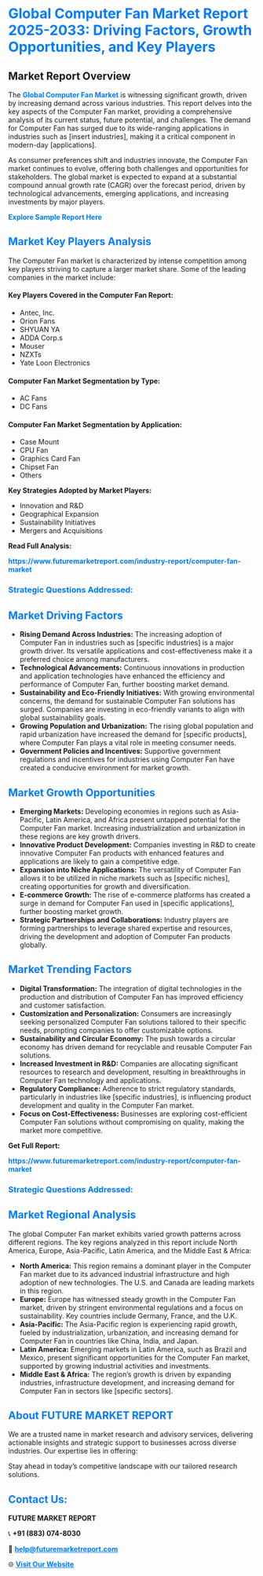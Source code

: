 <h1 style="color: #007BFF;">Global Computer Fan Market Report 2025-2033: Driving Factors, Growth Opportunities, and Key Players</h1>

<section id="overview">
<h2>Market Report Overview</h2>
<p>The <a href="https://www.futuremarketreport.com/industry-report/computer-fan-market" style="color: #007BFF; text-decoration: none;"><strong>Global Computer Fan Market</strong></a> is witnessing significant growth, driven by increasing demand across various industries. This report delves into the key aspects of the Computer Fan market, providing a comprehensive analysis of its current status, future potential, and challenges. The demand for Computer Fan has surged due to its wide-ranging applications in industries such as [insert industries], making it a critical component in modern-day [applications].</p>
<p>As consumer preferences shift and industries innovate, the Computer Fan market continues to evolve, offering both challenges and opportunities for stakeholders. The global market is expected to expand at a substantial compound annual growth rate (CAGR) over the forecast period, driven by technological advancements, emerging applications, and increasing investments by major players.</p>
</section>

<section id="overview">
<p><a href="https://www.futuremarketreport.com/request-sample/reportId=90073" style="color: #007BFF; text-decoration: none;"><strong>Explore Sample Report Here</strong></a></p>
</section>

<section id="key-players">
<h2 style="color: #007BFF;">Market Key Players Analysis</h2>
<p>The Computer Fan market is characterized by intense competition among key players striving to capture a larger market share. Some of the leading companies in the market include:</p>
<h4>Key Players Covered in the Computer Fan Report:</h4>
<ul><li>Antec, Inc.</li><li>Orion Fans</li><li>SHYUAN YA</li><li>ADDA Corp.s</li><li>Mouser</li><li>NZXTs</li><li>Yate Loon Electronics</li></ul>
<h4>Computer Fan Market Segmentation by Type:</h4>
<ul><li>AC Fans</li><li>DC Fans</li></ul>

<h4>Computer Fan Market Segmentation by Application:</h4>
<ul><li>Case Mount</li><li>CPU Fan</li><li>Graphics Card Fan</li><li>Chipset Fan</li><li>Others</li></ul>
<p><strong>Key Strategies Adopted by Market Players:</strong></p>
<ul>
<li>Innovation and R&D</li>
<li>Geographical Expansion</li>
<li>Sustainability Initiatives</li>
<li>Mergers and Acquisitions</li>
</ul>
</section>

<section>
<p><strong>Read Full Analysis: </strong></p><a href="https://www.futuremarketreport.com/industry-report/computer-fan-market" style="color: #007BFF; text-decoration: none;"><strong>https://www.futuremarketreport.com/industry-report/computer-fan-market</strong></a>
<h3 style="color: #007BFF;">Strategic Questions Addressed:</h3>
</section>

<section id="driving-factors">
<h2 style="color: #007BFF;">Market Driving Factors</h2>
<ul>
<li><strong>Rising Demand Across Industries:</strong> The increasing adoption of Computer Fan in industries such as [specific industries] is a major growth driver. Its versatile applications and cost-effectiveness make it a preferred choice among manufacturers.</li>
<li><strong>Technological Advancements:</strong> Continuous innovations in production and application technologies have enhanced the efficiency and performance of Computer Fan, further boosting market demand.</li>
<li><strong>Sustainability and Eco-Friendly Initiatives:</strong> With growing environmental concerns, the demand for sustainable Computer Fan solutions has surged. Companies are investing in eco-friendly variants to align with global sustainability goals.</li>
<li><strong>Growing Population and Urbanization:</strong> The rising global population and rapid urbanization have increased the demand for [specific products], where Computer Fan plays a vital role in meeting consumer needs.</li>
<li><strong>Government Policies and Incentives:</strong> Supportive government regulations and incentives for industries using Computer Fan have created a conducive environment for market growth.</li>
</ul>
</section>

<section id="growth-opportunities">
<h2 style="color: #007BFF;">Market Growth Opportunities</h2>
<ul>
<li><strong>Emerging Markets:</strong> Developing economies in regions such as Asia-Pacific, Latin America, and Africa present untapped potential for the Computer Fan market. Increasing industrialization and urbanization in these regions are key growth drivers.</li>
<li><strong>Innovative Product Development:</strong> Companies investing in R&D to create innovative Computer Fan products with enhanced features and applications are likely to gain a competitive edge.</li>
<li><strong>Expansion into Niche Applications:</strong> The versatility of Computer Fan allows it to be utilized in niche markets such as [specific niches], creating opportunities for growth and diversification.</li>
<li><strong>E-commerce Growth:</strong> The rise of e-commerce platforms has created a surge in demand for Computer Fan used in [specific applications], further boosting market growth.</li>
<li><strong>Strategic Partnerships and Collaborations:</strong> Industry players are forming partnerships to leverage shared expertise and resources, driving the development and adoption of Computer Fan products globally.</li>
</ul>
</section>

<section id="trending-factors">
<h2 style="color: #007BFF;">Market Trending Factors</h2>
<ul>
<li><strong>Digital Transformation:</strong> The integration of digital technologies in the production and distribution of Computer Fan has improved efficiency and customer satisfaction.</li>
<li><strong>Customization and Personalization:</strong> Consumers are increasingly seeking personalized Computer Fan solutions tailored to their specific needs, prompting companies to offer customizable options.</li>
<li><strong>Sustainability and Circular Economy:</strong> The push towards a circular economy has driven demand for recyclable and reusable Computer Fan solutions.</li>
<li><strong>Increased Investment in R&D:</strong> Companies are allocating significant resources to research and development, resulting in breakthroughs in Computer Fan technology and applications.</li>
<li><strong>Regulatory Compliance:</strong> Adherence to strict regulatory standards, particularly in industries like [specific industries], is influencing product development and quality in the Computer Fan market.</li>
<li><strong>Focus on Cost-Effectiveness:</strong> Businesses are exploring cost-efficient Computer Fan solutions without compromising on quality, making the market more competitive.</li>
</ul>
</section>

<section>
<p><strong>Get Full Report: </strong></p><a href="https://www.futuremarketreport.com/industry-report/computer-fan-market" style="color: #007BFF; text-decoration: none;"><strong>https://www.futuremarketreport.com/industry-report/computer-fan-market</strong></a>
<h3 style="color: #007BFF;">Strategic Questions Addressed:</h3>
</section>


<section id="regional-analysis">
<h2 style="color: #007BFF;">Market Regional Analysis</h2>
<p>The global Computer Fan market exhibits varied growth patterns across different regions. The key regions analyzed in this report include North America, Europe, Asia-Pacific, Latin America, and the Middle East & Africa:</p>
<ul>
<li><strong>North America:</strong> This region remains a dominant player in the Computer Fan market due to its advanced industrial infrastructure and high adoption of new technologies. The U.S. and Canada are leading markets in this region.</li>
<li><strong>Europe:</strong> Europe has witnessed steady growth in the Computer Fan market, driven by stringent environmental regulations and a focus on sustainability. Key countries include Germany, France, and the U.K.</li>
<li><strong>Asia-Pacific:</strong> The Asia-Pacific region is experiencing rapid growth, fueled by industrialization, urbanization, and increasing demand for Computer Fan in countries like China, India, and Japan.</li>
<li><strong>Latin America:</strong> Emerging markets in Latin America, such as Brazil and Mexico, present significant opportunities for the Computer Fan market, supported by growing industrial activities and investments.</li>
<li><strong>Middle East & Africa:</strong> The region’s growth is driven by expanding industries, infrastructure development, and increasing demand for Computer Fan in sectors like [specific sectors].</li>
</ul>
</section>

<footer>
<h2 style="color: #007BFF;">About FUTURE MARKET REPORT</h2>
<p>We are a trusted name in market research and advisory services, delivering actionable insights and strategic support to businesses across diverse industries. Our expertise lies in offering:</p>

<p>Stay ahead in today’s competitive landscape with our tailored research solutions.</p>

<h2 style="color: #007BFF;">Contact Us:</h2>
<p><strong>FUTURE MARKET REPORT</strong></p>
<p>📞 <strong>+91 (883) 074-8030</strong></p>
<p>📧 <strong><a href="mailto:help@futuremarketreport.com" style="color: #007BFF;">help@futuremarketreport.com</a></strong></p>
<p>🌐 <strong><a href="https://www.futuremarketreport.com/" style="color: #007BFF;">Visit Our Website</a></strong></p>
</footer>